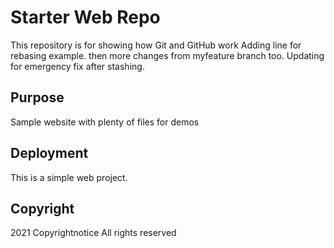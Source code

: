 # Starter Web Repo

This repository is for showing how Git and GitHub work
Adding line for rebasing example. then more changes from myfeature branch too.
Updating for emergency fix after stashing. 
## Purpose

Sample website with plenty of files for demos

## Deployment
This is a simple web project.


## Copyright
2021 Copyrightnotice
All rights reserved 
